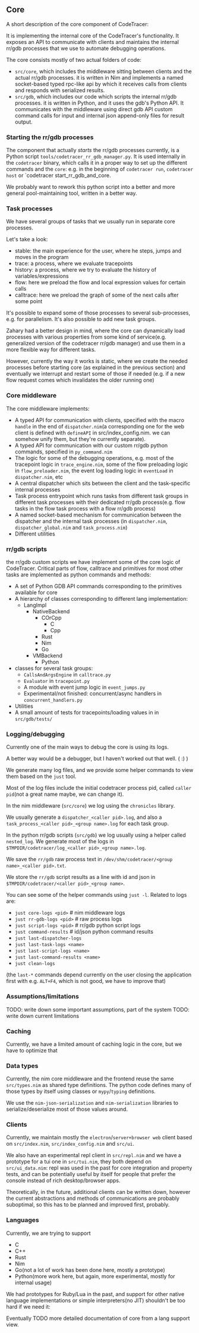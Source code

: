 
## Core

A short description of the core component of CodeTracer:

It is implementing the internal core of the CodeTracer's functionality.
It exposes an API to communicate with clients and maintains the internal
rr/gdb processes that we use to automate debugging operations.

The core consists mostly of two actual folders of code:

* `src/core`, which includes the middleware sitting between clients and the actual rr/gdb processes. it is written in Nim and implements a named socket-based typed rpc-like api by which it receives calls from clients and responds with serialized results.
* `src/gdb`, which includes our code which scripts the internal rr/gdb processes. it is written in Python, and it uses the gdb's Python API. It communicates with the middleware using direct gdb API custom command calls for input and internal json append-only files for result output.

### Starting the rr/gdb processes

The component that actually *starts* the rr/gdb processes currently, is a Python script
`tools/codetracer_rr_gdb_manager.py`. It is used internally in the `codetracer` binary,
which calls it in a proper way to set up the different commands and the `core`: e.g.
in the beginning of `codetracer run`, `codetracer host` or `codetracer start_rr_gdb_and_core.

We probably want to rework this python script into a better and more general pool-maintaining tool, written in a better way.


### Task processes

We have several groups of tasks that we usually run in separate core processes.

Let's take a look:

* stable: the main experience for the user, where he steps, jumps and moves in the program
* trace: a process, where we evaluate tracepoints
* history: a process, where we try to evaluate the history of variables/expressions
* flow: here we preload the flow and local expression values for certain calls
* calltrace: here we preload the graph of some of the next calls after some point

It's possible to expand some of those processes to several sub-processes, e.g. for
parallelism. It's also possible to add new task groups.

Zahary had a better design in mind, where the core can dynamically
load processes with various properties
from some kind of service(e.g. generalized version of the codetracer rr/gdb manager) and use them in a more flexible way for different tasks.

However, currently the way it works is static, where we create the needed processes before starting core (as explained in the previous section) and eventually we
interrupt and restart some of those if needed (e.g. if a new flow request comes which invalidates the older running one)

### Core middleware

The core middleware implements:
  * A typed API for communication with clients, specified with the macro `handle` in the end of `dispatcher.nim`(a corresponding one for the web client is defined with `defineAPI` in src/index_config.nim. we can somehow unify them, but they're currently separate).
  * A typed API for communication with our custom rr/gdb python commands, specified in `py_command.nim`
  * The logic for some of the debugging operations, e.g. most of the tracepoint logic in `trace_engine.nim`, some of the flow preloading logic in `flow_preloader.nim`, the event log
  loading logic in `eventLoad` in `dispatcher.nim`, etc
  * A central dispatcher which sits between the client and the task-specific internal processes
  * Task process entrypoint which runs tasks from different task groups in different task processes with their dedicated rr/gdb process(e.g. flow tasks in the flow task process with a flow rr/gdb process)
  * A named socket-based mechanism for communication between the dispatcher and the internal task processes (in `dispatcher.nim`, `dispatcher_global.nim` and `task_process.nim`)
  * Different utilities

### rr/gdb scripts

the rr/gdb custom scripts we have implement some of the core logic of CodeTracer. Critical parts of flow, calltrace and primitives for most other tasks are implemented as python commands and methods:

  * A set of Python GDB API commands corresponding to the primitives available for core
  * A hierarchy of classes corresponding to different lang implementation:
    * LangImpl
      * NativeBackend
        * COrCpp
          * C
          * Cpp
        * Rust
        * Nim
        * Go
      * VMBackend
        * Python
  * classes for several task groups:
    * `CallsAndArgsEngine` in `calltrace.py`
    * `Evaluator` in `tracepoint.py`
    * A module with event jump logic in `event_jumps.py`
    * Experimental/not finished: concurrent/async handlers in `concurrent_handlers.py`
  * Utilities
  * A small amount of tests for tracepoints/loading values in in `src/gdb/tests/`

### Logging/debugging

Currently one of the main ways to debug the core is using its logs.

A better way would be a debugger, but I haven't worked out that well. ( :) )

We generate many log files, and we provide some helper commands to view them
based on the `just` tool.

Most of the log files include the initial codetracer process pid, called `caller pid`(not a great name maybe, we can change it).

In the nim middleware (`src/core`) we log using the `chronicles` library.

We usually generate a `dispatcher_<caller pid>.log`, and also a `task_process_<caller pid>_<group name>.log` for each task group.

In the python rr/gdb scripts (`src/gdb`) we log usually using a helper called `nested_log`.
We generate most of the logs in `$TMPDIR/codetracer/log_<caller pid>_<group name>.log`.

We save the `rr/gdb` raw process text in `/dev/shm/codetracer/<group name>_<caller pid>.txt`.

We store the `rr/gdb` script results as a line with id and json in `$TMPDIR/codetracer/<caller pid>_<group name>`.

You can see some of the helper commands using `just -l`.
Related to logs are:

* `just core-logs <pid>` # nim middleware logs
* `just rr-gdb-logs <pid>` # raw process logs
* `just script-logs <pid>` # rr/gdb python script logs
* `just command-results` # id/json python command results
* `just last-dispatcher-logs`
* `just last-task-logs <name>`
* `just last-script-logs <name>`
* `just last-command-results <name>`
* `just clean-logs`

(the `last-*` commands depend currently on the user closing the application first with e.g. `ALT+F4`, which is not good, we have to improve that)

### Assumptions/limitations

TODO: write down some important assumptions, part of the system
TODO: write down current limitations

### Caching

Currently, we have a limited amount of caching logic in the core,
but we have to optimize that

### Data types

Currently, the nim core middleware and the frontend reuse the same `src/types.nim` as shared type definitions. The python code defines many of those types by itself using classes or `mypy`/`typing` definitions.

We use the `nim-json-serialization` and `nim-serialization` libraries to serialize/deserialize most of those values around.

### Clients

Currently, we maintain mostly the `electron`/`server+browser web` client based on `src/index.nim`, `src/index_config.nim` and `src/ui`.

We also have an experimental repl client in `src/repl.nim` and we have a prototype for a tui one in `src/tui.nim`, they both depend on `src/ui_data.nim`: repl was used in the past for
core integration and property tests, and can be potentially useful by itself for people
that prefer the console instead of rich desktop/browser apps.

Theoretically, in the future, additional clients can be written down, however the current abstractions and methods of communications are probably suboptimal, so this has to be planned and improved first, probably.

### Languages

Currently, we are trying to support

* C
* C++
* Rust
* Nim
* Go(not a lot of work has been done here, mostly a prototype)
* Python(more work here, but again, more experimental, mostly for internal usage)

We had prototypes for Ruby/Lua in the past, and support for other native language implementations or simple interpreters(no JIT) shouldn't be too hard if we need it:

Eventually TODO more detailed documentation of core from a lang support view.


